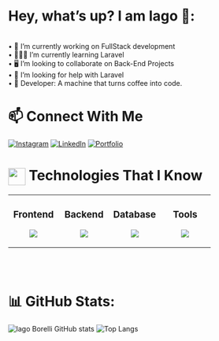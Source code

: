 # Hey, what’s up? I am Iago 🖖:
<br>• 💼 I’m currently working on FullStack development<br>• 👨🏻‍💻 I’m currently learning Laravel<br>• 🖥️ I’m looking to collaborate on Back-End Projects<br>• 🤔 I’m looking for help with Laravel<br>• 🤖 Developer: A machine that turns coffee into code.

# 📫 Connect With Me

[![Instagram](https://img.shields.io/badge/Instagram-%23E4405F.svg?logo=Instagram&logoColor=white)](https://www.instagram.com/iagoborelli.dev/) [![LinkedIn](https://img.shields.io/badge/LinkedIn-%230077B5.svg?logo=linkedin&logoColor=white)](https://www.linkedin.com/in/iagoborelli)  [![Portfolio](https://img.shields.io/badge/🖥Portfolio-purple)](https://iagoborelli.bohr.io)

# <img align="center" src="https://media2.giphy.com/media/QssGEmpkyEOhBCb7e1/giphy.gif?cid=ecf05e47a0n3gi1bfqntqmob8g9aid1oyj2wr3ds3mg700bl&rid=giphy.gif" width ="35"/>  Technologies That I Know

<table align="center"><tr><td valign="top" width="25%">

<div align="center"><h3>Frontend</h3></div>

<p align="center">
<img src="https://skillicons.dev/icons?i=html,css,javascript,typescript,bootstrap,tailwind,react,vue&theme=dark&perline=3" />
</p>

</td><td valign="top" width="25%">

<div align="center"><h3>Backend</h3></div>

<p align="center">
<img src="https://skillicons.dev/icons?i=php,laravel,nodejs,&theme=dark&perline=2" />
</p>

</td><td valign="top" width="25%">

<div align="center"><h3>Database</h3></div>

<p align="center">
<img src="https://skillicons.dev/icons?i=postgres,mongodb,mysql,redis&theme=dark&perline=3" />
</p>

</td><td valign="top" width="25%">

<div align="center"><h3>Tools</h3></div>

<p align="center">
<img src="https://skillicons.dev/icons?i=docker,aws,postman,obsidian,figma&theme=dark&perline=3" />
</p>



</td></tr></table>
<br/><br/>

# 📊 GitHub Stats:
![Iago Borelli GitHub stats](https://github-readme-stats.vercel.app/api?username=iagoborelli&hide_border=false&include_all_commits=true&rank_icon=github&theme=react&hide=contribs) 
![Top Langs](https://github-readme-stats.vercel.app/api/top-langs/?username=iagoborelli&theme=react&hide_border=false&include_all_commits=true&layout=compact&hide=css)
